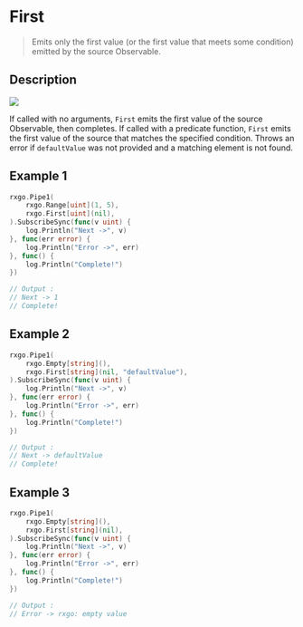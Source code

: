 # First

> Emits only the first value (or the first value that meets some condition) emitted by the source Observable.

## Description

![](https://rxjs.dev/assets/images/marble-diagrams/first.png)

If called with no arguments, `First` emits the first value of the source Observable, then completes. If called with a predicate function, `First` emits the first value of the source that matches the specified condition. Throws an error if `defaultValue` was not provided and a matching element is not found.

## Example 1

```go
rxgo.Pipe1(
    rxgo.Range[uint](1, 5),
    rxgo.First[uint](nil),
).SubscribeSync(func(v uint) {
    log.Println("Next ->", v)
}, func(err error) {
    log.Println("Error ->", err)
}, func() {
    log.Println("Complete!")
})

// Output :
// Next -> 1
// Complete!
```

## Example 2

```go
rxgo.Pipe1(
    rxgo.Empty[string](),
    rxgo.First[string](nil, "defaultValue"),
).SubscribeSync(func(v uint) {
    log.Println("Next ->", v)
}, func(err error) {
    log.Println("Error ->", err)
}, func() {
    log.Println("Complete!")
})

// Output :
// Next -> defaultValue
// Complete!
```

## Example 3

```go
rxgo.Pipe1(
    rxgo.Empty[string](),
    rxgo.First[string](nil),
).SubscribeSync(func(v uint) {
    log.Println("Next ->", v)
}, func(err error) {
    log.Println("Error ->", err)
}, func() {
    log.Println("Complete!")
})

// Output :
// Error -> rxgo: empty value
```
